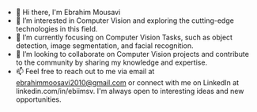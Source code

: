 - 👋 Hi there, I'm Ebrahim Mousavi
- 👀 I’m interested in Computer Vision and exploring the cutting-edge technologies in this field.
- 🌱 I’m currently focusing on Computer Vision Tasks, such as object detection, image segmentation, and facial recognition.
- 💞️ I’m looking to collaborate on Computer Vision projects and contribute to the community by sharing my knowledge and expertise.
- 📫 Feel free to reach out to me via email at ebrahimmoosavi2010@gmail.com or connect with me on LinkedIn at linkedin.com/in/ebiimsv. I'm always open to interesting ideas and new opportunities.

<!---
Ebimsv/Ebimsv is a ✨ special ✨ repository because its `README.md` (this file) appears on your GitHub profile.
You can click the Preview link to take a look at your changes.
--->
